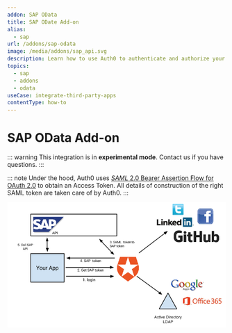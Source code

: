 ```yaml
---
addon: SAP OData
title: SAP ODate Add-on
alias:
  - sap
url: /addons/sap-odata
image: /media/addons/sap_api.svg
description: Learn how to use Auth0 to authenticate and authorize your SAP OData services.
topics:
  - sap
  - addons
  - odata
useCase: integrate-third-party-apps
contentType: how-to
---
```


# SAP OData Add-on

::: warning
This integration is in <strong>experimental mode</strong>. Contact us if you have questions.
:::

::: note
  Under the hood, Auth0 uses <a href="http://help.sap.com/saphelp_nw74/helpdata/en/12/41087770d9441682e3e02958997846/content.htm"><dfn data-key="security-assertion-markup-language">SAML</dfn> 2.0 Bearer Assertion Flow for OAuth 2.0</a> to obtain an Access Token. All details of construction of the right SAML token are taken care of by Auth0.
:::

![](/media/articles/server-apis/sap-data-flow.png)
